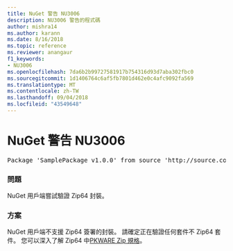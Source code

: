 ```yaml
---
title: NuGet 警告 NU3006
description: NU3006 警告的程式碼
author: mishra14
ms.author: karann
ms.date: 8/16/2018
ms.topic: reference
ms.reviewer: anangaur
f1_keywords:
- NU3006
ms.openlocfilehash: 7da6b2b99727581917b754316d93d7aba302fbc0
ms.sourcegitcommit: 1d1406764c6af5fb7801d462e0c4afc9092fa569
ms.translationtype: MT
ms.contentlocale: zh-TW
ms.lasthandoff: 09/04/2018
ms.locfileid: "43549648"
---
```

# <a name="nuget-warning-nu3006"></a>NuGet 警告 NU3006

<pre>Package 'SamplePackage v1.0.0' from source 'http://source.com/index.json': Signed Zip64 packages are not supported.</pre>

### <a name="issue"></a>問題

NuGet 用戶端嘗試驗證 Zip64 封裝。


### <a name="solution"></a>方案

NuGet 用戶端不支援 Zip64 簽署的封裝。 請確定正在驗證任何套件不 Zip64 套件。 您可以深入了解 Zip64 中[PKWARE Zip 規格](https://pkware.cachefly.net/webdocs/casestudies/APPNOTE.TXT)。


